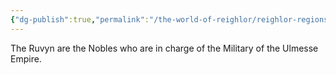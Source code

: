 ```yaml
---
{"dg-publish":true,"permalink":"/the-world-of-reighlor/reighlor-regions/ulmesse-empire/ulmesse-noble-families/ruvyn/"}
---
```


The Ruvyn are the Nobles who are in charge of the Military of the Ulmesse Empire. 